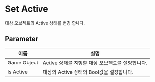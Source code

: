 # Set Active
대상 오브젝트의 Active 상태를 변경 합니다.

## Parameter

| **이름**      | **설명**                         |
|-------------|--------------------------------|
| Game Object | Active 상태를 지정할 대상 오브젝트를 설정합니다. |
| Is Active   | 대상의 Active 상태의 Bool값을 설정합니다.   |


